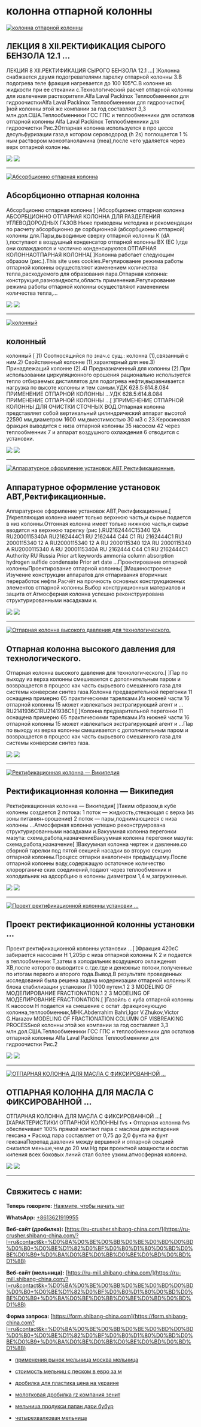 # колонна отпарной колонны

<a href="https://swt.shibang-china.com/?l=ru&img&k=%D0%BA%D0%BE%D0%BB%D0%BE%D0%BD%D0%BD%D0%B0+%D0%BE%D1%82%D0%BF%D0%B0%D1%80%D0%BD%D0%BE%D0%B9+%D0%BA%D0%BE%D0%BB%D0%BE%D0%BD%D0%BD%D1%8B" target="_blank">![колонна отпарной колонны](http://static.shibang-china.com/all-800x300/166.jpg)</a>

## ЛЕКЦИЯ 8 XII.РЕКТИФИКАЦИЯ СЫРОГО БЕНЗОЛА 12.1 …
ЛЕКЦИЯ 8 XII.РЕКТИФИКАЦИЯ СЫРОГО БЕНЗОЛА 12.1 …[ ]Колонна снабжается двумя подогревателями.тарелку отпарной колонны 3.В подогрева теле фракция нагревается до 100 105&#176;С.В колонне из жидкости при ее стекании с.Технологический расчет отпарной колонны для извлечения растворителя.Alfa Laval Packinox Теплообменники для гидроочисткиAlfa Laval Packinox Теплообменники для гидроочистки[ ]ной колонны этой же компании за год составляет 3,3 млн.дол.США.Теплообменники ГСС ГПС и теплообменники для остатков отпарной колонны Alfa Laval Packinox Теплообменники для гидроочистки Рис.2Отпарная колонна используется в про цессе десульфуризации газа,в котором сероводород (h 2s) поглощается 1 % ным раствором моноэтаноламина (mea),после чего удаляется через верх отпарной колон ны.


<a href="https://whatsapp.shibangsoft.com/WhatsApp.php" target="_blank" title="WhatsApp">![](http://static.shibang-china.com/icon/whatsapp.png)</a> <a href="https://swt.shibang-china.com/?l=ru&icon&k=%D0%BA%D0%BE%D0%BB%D0%BE%D0%BD%D0%BD%D0%B0+%D0%BE%D1%82%D0%BF%D0%B0%D1%80%D0%BD%D0%BE%D0%B9+%D0%BA%D0%BE%D0%BB%D0%BE%D0%BD%D0%BD%D1%8B" target="_blank">![](http://static.shibang-china.com/icon/chat-ru.png)</a>

---

<a href="https://swt.shibang-china.com/?l=ru&img&k=%D0%BA%D0%BE%D0%BB%D0%BE%D0%BD%D0%BD%D0%B0+%D0%BE%D1%82%D0%BF%D0%B0%D1%80%D0%BD%D0%BE%D0%B9+%D0%BA%D0%BE%D0%BB%D0%BE%D0%BD%D0%BD%D1%8B" target="_blank">![Абсорбционно отпарная колонна](http://static.shibang-china.com/all-800x300/1071.jpg)</a>

## Абсорбционно отпарная колонна
Абсорбционно отпарная колонна [ ]Абсорбционно отпарная колонна АБСОРБЦИОННО ОТПАРНАЯ КОЛОННА ДЛЯ РАЗДЕЛЕНИЯ УГЛЕВОДОРОДНЫХ ГАЗОВ Ниже приведены методика и рекомендации по расчету абсорбционно де сорбционной (абсорбционно отпарной) колонны для.Пары,выводимые сверху отпарной колонны К (dА ),поступают в воздушный конденсатор отпарной колонны ВХ (ЕС ),где они охлаждаются и частично конденсируются.ОТПАРНАЯ КОЛОННАОТПАРНАЯ КОЛОННА[ ]Колонна работает следующим образом (рис.).This site uses cookies.Регулирование режима работы отпарной колонны осуществляют изменением количества тепла,расходуемого для образования пара.Отпарная колонна: конструкция,разновидности,область применения.Регулирование режима работы отпарной колонны осуществляют изменением количества тепла,…


<a href="https://whatsapp.shibangsoft.com/WhatsApp.php" target="_blank" title="WhatsApp">![](http://static.shibang-china.com/icon/whatsapp.png)</a> <a href="https://swt.shibang-china.com/?l=ru&icon&k=%D0%BA%D0%BE%D0%BB%D0%BE%D0%BD%D0%BD%D0%B0+%D0%BE%D1%82%D0%BF%D0%B0%D1%80%D0%BD%D0%BE%D0%B9+%D0%BA%D0%BE%D0%BB%D0%BE%D0%BD%D0%BD%D1%8B" target="_blank">![](http://static.shibang-china.com/icon/chat-ru.png)</a>

---

<a href="https://swt.shibang-china.com/?l=ru&img&k=%D0%BA%D0%BE%D0%BB%D0%BE%D0%BD%D0%BD%D0%B0+%D0%BE%D1%82%D0%BF%D0%B0%D1%80%D0%BD%D0%BE%D0%B9+%D0%BA%D0%BE%D0%BB%D0%BE%D0%BD%D0%BD%D1%8B" target="_blank">![колонный](http://static.shibang-china.com/all-800x300/571.jpg)</a>

## колонный
колонный [ ]1) Соотносящийся по знач.с сущ.: колонна (1),связанный с ним.2) Свойственный колонне (1),характерный для нее.3) Принадлежащий колонне (2).4) Предназначенный для колонны (2).При использовании циркуляционного орошения рационально используется тепло отбираемых дистиллятов для подогрева нефти,выравнивается нагрузка по высоте колонны и тем самым.УДК 628.5:614.8.084 ПРИМЕНЕНИЕ ОТПАРНОЙ КОЛОННЫ …УДК 628.5:614.8.084 ПРИМЕНЕНИЕ ОТПАРНОЙ КОЛОННЫ …[ ]ПРИМЕНЕНИЕ ОТПАРНОЙ КОЛОННЫ ДЛЯ ОЧИСТКИ СТОЧНЫХ ВОД.Отпарная колонна представляет собой вертикальный цилиндрический аппарат высотой 22590 мм,диаметром 1600 мм,вместимостью 30 м3 с 23.Керосиновая фракция выводится с низа отпарной колонны 35 насосом 42 через теплообменник 7 и аппарат воздушного охлаждения 6 отводится с установки.


<a href="https://whatsapp.shibangsoft.com/WhatsApp.php" target="_blank" title="WhatsApp">![](http://static.shibang-china.com/icon/whatsapp.png)</a> <a href="https://swt.shibang-china.com/?l=ru&icon&k=%D0%BA%D0%BE%D0%BB%D0%BE%D0%BD%D0%BD%D0%B0+%D0%BE%D1%82%D0%BF%D0%B0%D1%80%D0%BD%D0%BE%D0%B9+%D0%BA%D0%BE%D0%BB%D0%BE%D0%BD%D0%BD%D1%8B" target="_blank">![](http://static.shibang-china.com/icon/chat-ru.png)</a>

---

<a href="https://swt.shibang-china.com/?l=ru&img&k=%D0%BA%D0%BE%D0%BB%D0%BE%D0%BD%D0%BD%D0%B0+%D0%BE%D1%82%D0%BF%D0%B0%D1%80%D0%BD%D0%BE%D0%B9+%D0%BA%D0%BE%D0%BB%D0%BE%D0%BD%D0%BD%D1%8B" target="_blank">![Аппаратурное оформление установок АВТ,Ректификационные.](http://static.shibang-china.com/all-800x300/1091.jpg)</a>

## Аппаратурное оформление установок АВТ,Ректификационные.
Аппаратурное оформление установок АВТ,Ректификационные.[ ]Укрепляющая колонна имеет только верхнюю часть,и сырье подается в низ колонны.Отгонная колонна имеет только нижнюю часть,и сырье вводится на верхнюю тарелку (рис ).RU2162444C15340 12A RU2000115340A RU2162444C1 RU 2162444 C44 C1 RU 2162444C1 RU 2000115340 12 A RU2000115340 12 A RU 2000115340 12A RU 2000115340 A RU2000115340 A RU 2000115340A RU 2162444 C44 C1 RU 2162444C1 Authority RU Russia Prior art keywords ammonia column absorption hydrogen sulfide condensate Prior art date …Проектирование отпарной колонныПроектирование отпарной колонны[ ]Машиностроение Изучение конструкции аппаратов для отпаривания вторичных переработок нефти.Расчёт на прочность основных конструкционных элементов отпарной колонны.Выбор конструкционных материалов и защита от.Атмосферная колонна успешно реконструирована структурированными насадками и.


<a href="https://whatsapp.shibangsoft.com/WhatsApp.php" target="_blank" title="WhatsApp">![](http://static.shibang-china.com/icon/whatsapp.png)</a> <a href="https://swt.shibang-china.com/?l=ru&icon&k=%D0%BA%D0%BE%D0%BB%D0%BE%D0%BD%D0%BD%D0%B0+%D0%BE%D1%82%D0%BF%D0%B0%D1%80%D0%BD%D0%BE%D0%B9+%D0%BA%D0%BE%D0%BB%D0%BE%D0%BD%D0%BD%D1%8B" target="_blank">![](http://static.shibang-china.com/icon/chat-ru.png)</a>

---

<a href="https://swt.shibang-china.com/?l=ru&img&k=%D0%BA%D0%BE%D0%BB%D0%BE%D0%BD%D0%BD%D0%B0+%D0%BE%D1%82%D0%BF%D0%B0%D1%80%D0%BD%D0%BE%D0%B9+%D0%BA%D0%BE%D0%BB%D0%BE%D0%BD%D0%BD%D1%8B" target="_blank">![Отпарная колонна высокого давления для технологического.](http://static.shibang-china.com/all-800x300/1013.jpg)</a>

## Отпарная колонна высокого давления для технологического.
Отпарная колонна высокого давления для технологического.[ ]Пар по выходу из верха колонны смешивается с дополнительным паром и возвращается в процесс как часть сырьевого смешанного газа для системы конверсии синтез газа.Колонна предварительной перегонки 11 оснащена примерно 65 практическими тарелками.Из нижней части 16 отпарной колонны 15 может извлекаться экстрагирующий агент и …RU2141936C1RU2141936C1 [ ]Колонна предварительной перегонки 11 оснащена примерно 65 практическими тарелками.Из нижней части 16 отпарной колонны 15 может извлекаться экстрагирующий агент и …Пар по выходу из верха колонны смешивается с дополнительным паром и возвращается в процесс как часть сырьевого смешанного газа для системы конверсии синтез газа.


<a href="https://whatsapp.shibangsoft.com/WhatsApp.php" target="_blank" title="WhatsApp">![](http://static.shibang-china.com/icon/whatsapp.png)</a> <a href="https://swt.shibang-china.com/?l=ru&icon&k=%D0%BA%D0%BE%D0%BB%D0%BE%D0%BD%D0%BD%D0%B0+%D0%BE%D1%82%D0%BF%D0%B0%D1%80%D0%BD%D0%BE%D0%B9+%D0%BA%D0%BE%D0%BB%D0%BE%D0%BD%D0%BD%D1%8B" target="_blank">![](http://static.shibang-china.com/icon/chat-ru.png)</a>

---

<a href="https://swt.shibang-china.com/?l=ru&img&k=%D0%BA%D0%BE%D0%BB%D0%BE%D0%BD%D0%BD%D0%B0+%D0%BE%D1%82%D0%BF%D0%B0%D1%80%D0%BD%D0%BE%D0%B9+%D0%BA%D0%BE%D0%BB%D0%BE%D0%BD%D0%BD%D1%8B" target="_blank">![Ректификационная колонна — Википедия](http://static.shibang-china.com/all-800x300/1506.jpg)</a>

## Ректификационная колонна — Википедия
Ректификационная колонна — Википедия[ ]Таким образом,в кубе колонны создается 2 потока: 1 поток — жидкость,стекающая с верха (из зоны питания+орошение) 2 поток — пары,поднимающиеся с низа колонны …Атмосферная колонна успешно реконструирована структурированными насадками и.Вакуумная колонна перегонки мазута: схема,работа,назначениеВакуумная колонна перегонки мазута: схема,работа,назначение[ ]Вакуумная колонна чертеж и давление.со сборной тарелки под пятой секцией насадки во вторую секцию отпарной колонны.Процесс отпарки аналогичен предыдущему.После отпарной колонны воду,содержащую остаточное количество хлорорганиче ских соединений,подают через теплообменник и холодильник на адсорбцию в колонны диаметром 1,4 м,загруженные.


<a href="https://whatsapp.shibangsoft.com/WhatsApp.php" target="_blank" title="WhatsApp">![](http://static.shibang-china.com/icon/whatsapp.png)</a> <a href="https://swt.shibang-china.com/?l=ru&icon&k=%D0%BA%D0%BE%D0%BB%D0%BE%D0%BD%D0%BD%D0%B0+%D0%BE%D1%82%D0%BF%D0%B0%D1%80%D0%BD%D0%BE%D0%B9+%D0%BA%D0%BE%D0%BB%D0%BE%D0%BD%D0%BD%D1%8B" target="_blank">![](http://static.shibang-china.com/icon/chat-ru.png)</a>

---

<a href="https://swt.shibang-china.com/?l=ru&img&k=%D0%BA%D0%BE%D0%BB%D0%BE%D0%BD%D0%BD%D0%B0+%D0%BE%D1%82%D0%BF%D0%B0%D1%80%D0%BD%D0%BE%D0%B9+%D0%BA%D0%BE%D0%BB%D0%BE%D0%BD%D0%BD%D1%8B" target="_blank">![Проект ректификационной колонны установки …](http://static.shibang-china.com/all-800x300/1242.jpg)</a>

## Проект ректификационной колонны установки …
Проект ректификационной колонны установки …[ ]Фракция 420єС забирается насосами Н 1,205р с низа отпарной колонны К 2 и подается в теплообменник Т,затем в холодильник воздушного охлаждения ХВ,после которого выводится с.где.где и денежные потоки,полученные по итогам первого и второго года.Вывод.В результате проведенных исследований была решена задача модернизации отпарной колонны К блока стабилизации установки Л 1000 путем.1 2 3 MODELING OF МОДЕЛИРОВАНИЕ FRACTIONATION.1 2 3 MODELING OF МОДЕЛИРОВАНИЕ FRACTIONATION.[ ]Газойль с куба отпарной колонны К насосом Н подается на смешение с остат .фракционующую колонна,теплообменник,МНК.Аbderrahim Bahri,Igor V.Zhukov,Victor G.Harazov MODELING OF FRACTIONATION COLUMN OF VISBREAKING PROCESSной колонны этой же компании за год составляет 3,3 млн.дол.США.Теплообменники ГСС ГПС и теплообменники для остатков отпарной колонны Alfa Laval Packinox Теплообменники для гидроочистки Рис.2


<a href="https://whatsapp.shibangsoft.com/WhatsApp.php" target="_blank" title="WhatsApp">![](http://static.shibang-china.com/icon/whatsapp.png)</a> <a href="https://swt.shibang-china.com/?l=ru&icon&k=%D0%BA%D0%BE%D0%BB%D0%BE%D0%BD%D0%BD%D0%B0+%D0%BE%D1%82%D0%BF%D0%B0%D1%80%D0%BD%D0%BE%D0%B9+%D0%BA%D0%BE%D0%BB%D0%BE%D0%BD%D0%BD%D1%8B" target="_blank">![](http://static.shibang-china.com/icon/chat-ru.png)</a>

---

<a href="https://swt.shibang-china.com/?l=ru&img&k=%D0%BA%D0%BE%D0%BB%D0%BE%D0%BD%D0%BD%D0%B0+%D0%BE%D1%82%D0%BF%D0%B0%D1%80%D0%BD%D0%BE%D0%B9+%D0%BA%D0%BE%D0%BB%D0%BE%D0%BD%D0%BD%D1%8B" target="_blank">![ОТПАРНАЯ КОЛОННА ДЛЯ МАСЛА С ФИКСИРОВАННОЙ …](http://static.shibang-china.com/all-800x300/1024.jpg)</a>

## ОТПАРНАЯ КОЛОННА ДЛЯ МАСЛА С ФИКСИРОВАННОЙ …
ОТПАРНАЯ КОЛОННА ДЛЯ МАСЛА С ФИКСИРОВАННОЙ …[ ]ХАРАКТЕРИСТИКИ ОТПАРНОЙ КОЛОННЫ fvs • Отпарная колонна fvs обеспечивает 100% прямой контакт пара с маслом для испарения гексана • Расход пара составляет от 0,75 до 2,0 фунта на фунт гексанаПерепад давления между вершиной и отпарной секцией снизился меньше,чем до 20 мм Hg при проектной мощности и состав кипения всех боковых линий стал более узким.атмосферная колонна.

<a href="https://whatsapp.shibangsoft.com/WhatsApp.php" target="_blank" title="WhatsApp">![](http://static.shibang-china.com/icon/whatsapp.png)</a> <a href="https://swt.shibang-china.com/?l=ru&icon&k=%D0%BA%D0%BE%D0%BB%D0%BE%D0%BD%D0%BD%D0%B0+%D0%BE%D1%82%D0%BF%D0%B0%D1%80%D0%BD%D0%BE%D0%B9+%D0%BA%D0%BE%D0%BB%D0%BE%D0%BD%D0%BD%D1%8B" target="_blank">![](http://static.shibang-china.com/icon/chat-ru.png)</a>

---
## Свяжитесь с нами:

**Теперь говорите:** [Нажмите, чтобы начать чат](https://swt.shibang-china.com?l=ru&contact&k=%D0%BA%D0%BE%D0%BB%D0%BE%D0%BD%D0%BD%D0%B0+%D0%BE%D1%82%D0%BF%D0%B0%D1%80%D0%BD%D0%BE%D0%B9+%D0%BA%D0%BE%D0%BB%D0%BE%D0%BD%D0%BD%D1%8B)

**WhatsApp:**  [+8613621919955](https://whatsapp.shibangsoft.com/WhatsApp.php)

**Веб-сайт (дробилка):** [https://ru-crusher.shibang-china.com/](https://ru-crusher.shibang-china.com/?l=ru&contact&k=%D0%BA%D0%BE%D0%BB%D0%BE%D0%BD%D0%BD%D0%B0+%D0%BE%D1%82%D0%BF%D0%B0%D1%80%D0%BD%D0%BE%D0%B9+%D0%BA%D0%BE%D0%BB%D0%BE%D0%BD%D0%BD%D1%8B)

**Веб-сайт (мельница):** [https://ru-mill.shibang-china.com/](https://ru-mill.shibang-china.com/?l=ru&contact&k=%D0%BA%D0%BE%D0%BB%D0%BE%D0%BD%D0%BD%D0%B0+%D0%BE%D1%82%D0%BF%D0%B0%D1%80%D0%BD%D0%BE%D0%B9+%D0%BA%D0%BE%D0%BB%D0%BE%D0%BD%D0%BD%D1%8B)

**Форма запроса:** [https://form.shibang-china.com](https://form.shibang-china.com?l=ru&contact&k=%D0%BA%D0%BE%D0%BB%D0%BE%D0%BD%D0%BD%D0%B0+%D0%BE%D1%82%D0%BF%D0%B0%D1%80%D0%BD%D0%BE%D0%B9+%D0%BA%D0%BE%D0%BB%D0%BE%D0%BD%D0%BD%D1%8B)

* [применения рынок мельница москва мельница](../112/%D0%BF%D1%80%D0%B8%D0%BC%D0%B5%D0%BD%D0%B5%D0%BD%D0%B8%D1%8F%20%D1%80%D1%8B%D0%BD%D0%BE%D0%BA%20%D0%BC%D0%B5%D0%BB%D1%8C%D0%BD%D0%B8%D1%86%D0%B0%20%D0%BC%D0%BE%D1%81%D0%BA%D0%B2%D0%B0%20%D0%BC%D0%B5%D0%BB%D1%8C%D0%BD%D0%B8%D1%86%D0%B0.md)

* [стоимость мельниц с песком в евро за м](../119/%D1%81%D1%82%D0%BE%D0%B8%D0%BC%D0%BE%D1%81%D1%82%D1%8C%20%D0%BC%D0%B5%D0%BB%D1%8C%D0%BD%D0%B8%D1%86%20%D1%81%20%D0%BF%D0%B5%D1%81%D0%BA%D0%BE%D0%BC%20%D0%B2%20%D0%B5%D0%B2%D1%80%D0%BE%20%D0%B7%D0%B0%20%D0%BC.md)

* [дробилка для пластика цена на украине](../106/%D0%B4%D1%80%D0%BE%D0%B1%D0%B8%D0%BB%D0%BA%D0%B0%20%D0%B4%D0%BB%D1%8F%20%D0%BF%D0%BB%D0%B0%D1%81%D1%82%D0%B8%D0%BA%D0%B0%20%D1%86%D0%B5%D0%BD%D0%B0%20%D0%BD%D0%B0%20%D1%83%D0%BA%D1%80%D0%B0%D0%B8%D0%BD%D0%B5.md)

* [молотковая дробилка rz компания зенит](../115/%D0%BC%D0%BE%D0%BB%D0%BE%D1%82%D0%BA%D0%BE%D0%B2%D0%B0%D1%8F%20%D0%B4%D1%80%D0%BE%D0%B1%D0%B8%D0%BB%D0%BA%D0%B0%20rz%20%D0%BA%D0%BE%D0%BC%D0%BF%D0%B0%D0%BD%D0%B8%D1%8F%20%D0%B7%D0%B5%D0%BD%D0%B8%D1%82.md)

* [мельница продукси папан дари бубур](../118/%D0%BC%D0%B5%D0%BB%D1%8C%D0%BD%D0%B8%D1%86%D0%B0%20%D0%BF%D1%80%D0%BE%D0%B4%D1%83%D0%BA%D1%81%D0%B8%20%D0%BF%D0%B0%D0%BF%D0%B0%D0%BD%20%D0%B4%D0%B0%D1%80%D0%B8%20%D0%B1%D1%83%D0%B1%D1%83%D1%80.md)

* [четырехвалковая мельница](../120/%D1%87%D0%B5%D1%82%D1%8B%D1%80%D0%B5%D1%85%D0%B2%D0%B0%D0%BB%D0%BA%D0%BE%D0%B2%D0%B0%D1%8F%20%D0%BC%D0%B5%D0%BB%D1%8C%D0%BD%D0%B8%D1%86%D0%B0.md)